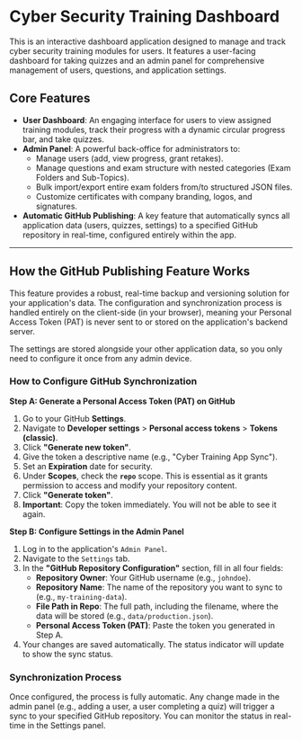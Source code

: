 # Cyber Security Training Dashboard

This is an interactive dashboard application designed to manage and track cyber security training modules for users. It features a user-facing dashboard for taking quizzes and an admin panel for comprehensive management of users, questions, and application settings.

## Core Features

- **User Dashboard**: An engaging interface for users to view assigned training modules, track their progress with a dynamic circular progress bar, and take quizzes.
- **Admin Panel**: A powerful back-office for administrators to:
  - Manage users (add, view progress, grant retakes).
  - Manage questions and exam structure with nested categories (Exam Folders and Sub-Topics).
  - Bulk import/export entire exam folders from/to structured JSON files.
  - Customize certificates with company branding, logos, and signatures.
- **Automatic GitHub Publishing**: A key feature that automatically syncs all application data (users, quizzes, settings) to a specified GitHub repository in real-time, configured entirely within the app.

---

## How the GitHub Publishing Feature Works

This feature provides a robust, real-time backup and versioning solution for your application's data. The configuration and synchronization process is handled entirely on the client-side (in your browser), meaning your Personal Access Token (PAT) is never sent to or stored on the application's backend server.

The settings are stored alongside your other application data, so you only need to configure it once from any admin device.

### How to Configure GitHub Synchronization

**Step A: Generate a Personal Access Token (PAT) on GitHub**

1.  Go to your GitHub **Settings**.
2.  Navigate to **Developer settings** > **Personal access tokens** > **Tokens (classic)**.
3.  Click **"Generate new token"**.
4.  Give the token a descriptive name (e.g., "Cyber Training App Sync").
5.  Set an **Expiration** date for security.
6.  Under **Scopes**, check the **`repo`** scope. This is essential as it grants permission to access and modify your repository content.
7.  Click **"Generate token"**.
8.  **Important**: Copy the token immediately. You will not be able to see it again.

**Step B: Configure Settings in the Admin Panel**

1.  Log in to the application's `Admin Panel`.
2.  Navigate to the `Settings` tab.
3.  In the **"GitHub Repository Configuration"** section, fill in all four fields:
    -   **Repository Owner**: Your GitHub username (e.g., `johndoe`).
    -   **Repository Name**: The name of the repository you want to sync to (e.g., `my-training-data`).
    -   **File Path in Repo**: The full path, including the filename, where the data will be stored (e.g., `data/production.json`).
    -   **Personal Access Token (PAT)**: Paste the token you generated in Step A.
4.  Your changes are saved automatically. The status indicator will update to show the sync status.

### Synchronization Process

Once configured, the process is fully automatic. Any change made in the admin panel (e.g., adding a user, a user completing a quiz) will trigger a sync to your specified GitHub repository. You can monitor the status in real-time in the Settings panel.
